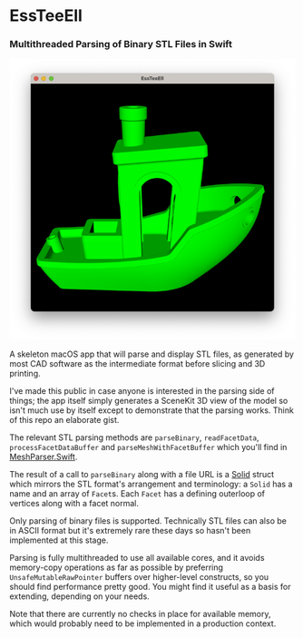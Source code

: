 # EssTeeEll
### Multithreaded Parsing of Binary STL Files in Swift

![screenshot](https://github.com/davidf2281/EssTeeEll/blob/readme-assets/Screenshot.png)

A skeleton macOS app that will parse and display STL files, as generated by most CAD software as the intermediate format before slicing and 3D printing.

I've made this public in case anyone is interested in the parsing side of things; the app itself simply generates a SceneKit 3D view of the model so isn't much use by itself except to demonstrate that the parsing works. Think of this repo an elaborate gist.

The relevant STL parsing methods are `parseBinary`, `readFacetData`, `processFacetDataBuffer` and `parseMeshWithFacetBuffer` which you'll find in [MeshParser.Swift](https://github.com/davidf2281/EssTeeEll/blob/main/EssTeeEll/Model/MeshParser.swift). 

The result of a call to `parseBinary` along with a file URL is a [Solid](https://github.com/davidf2281/EssTeeEll/blob/main/EssTeeEll/Model/Solid.swift) struct which mirrors the STL format's arrangement and terminology: a `Solid` has a name and an array of `Facet`s. Each `Facet` has a defining outerloop of vertices along with a facet normal.

Only parsing of binary files is supported. Technically STL files can also be in ASCII format but it's extremely rare these days so hasn't been implemented at this stage.

Parsing is fully multithreaded to use all available cores, and it avoids memory-copy operations as far as possible by preferring `UnsafeMutableRawPointer` buffers over higher-level constructs, so you should find performance pretty good. You might find it useful as a basis for extending, depending on your needs.

Note that there are currently no checks in place for available memory, which would probably need to be implemented in a production context.
